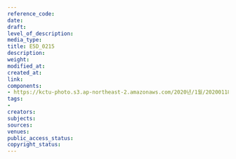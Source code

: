 ```yaml
---
reference_code: 
date: 
draft: 
level_of_description: 
media_type: 
title: E5D_0215
description: 
weight: 
modified_at: 
created_at: 
link: 
components:
- https://kctu-photo.s3.ap-northeast-2.amazonaws.com/2020년/1월/20200118_마사회+고+문중원+기수+죽음의+진상규명과+책임자+처벌을+위한+민주노총+결의대회/E5D_0215.jpg
tags:
- 
creators: 
subjects: 
sources: 
venues: 
public_access_status: 
copyright_status: 
---
```


